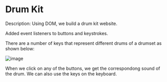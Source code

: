
# Drum Kit

Description: 
Using DOM, we build a drum kit website. 

Added event listeners to buttons and keystrokes.

There are a number of keys that represent different drums of a drumset as shown below:


![image](https://user-images.githubusercontent.com/108418113/195492104-dc6cc079-0d03-433f-8834-6370244fc13e.png)



When we click on any of the buttons, we get the correspondong sound of the drum. We can also use the keys on the keyboard.
